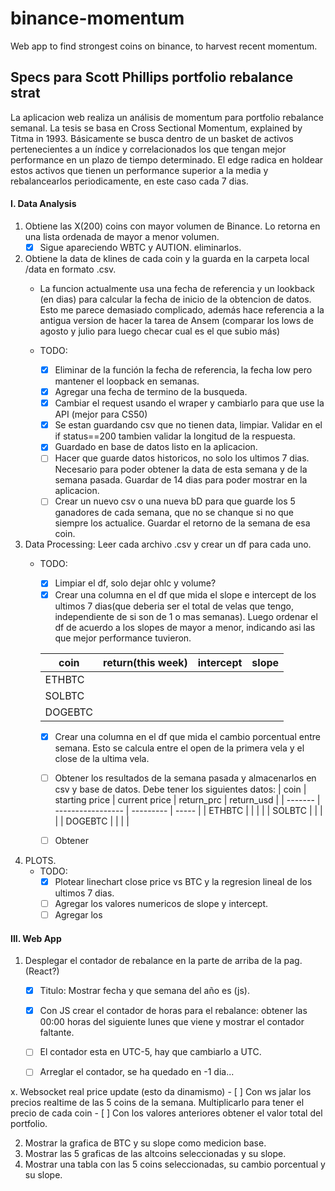 # binance-momentum
 Web app to find strongest coins on binance, to harvest recent momentum.



## Specs para Scott Phillips portfolio rebalance strat

La aplicacion web realiza un análisis de momentum para portfolio rebalance semanal.
La tesis se basa en Cross Sectional Momentum, explained by Titma in 1993. Básicamente se busca dentro de un basket de activos pertenecientes a un índice y correlacionados los que tengan mejor performance en un plazo de tiempo determinado.
El edge radica en holdear estos activos que tienen un performance superior a la media y rebalancearlos periodicamente, en este caso cada 7 dias.

#### I. Data Analysis

1. Obtiene las X(200) coins con mayor volumen de Binance. Lo retorna en una lista ordenada de mayor a menor volumen.
    - [x] Sigue apareciendo WBTC y AUTION. eliminarlos.

2. Obtiene la data de klines de cada coin y la guarda en la carpeta local /data en formato .csv.
    - La funcion actualmente usa una fecha de referencia y un lookback (en dias) para calcular la fecha de inicio de la obtencion de datos. Esto me parece demasiado complicado, además hace referencia a la antigua version de hacer la tarea de Ansem (comparar los lows de agosto y julio para luego checar cual es el que subio más)
    
    - TODO: 
        - [x] Eliminar de la función la fecha de referencia, la fecha low pero mantener el loopback en  semanas.
        - [x] Agregar una fecha de termino de la busqueda.
        - [x] Cambiar el request usando el wraper y cambiarlo para que use la API (mejor para CS50)
        - [x] Se estan guardando csv que no tienen data, limpiar. Validar en el if status==200 tambien validar la longitud de la respuesta.
        - [x] Guardado en base de datos listo en la aplicacion.
        - [ ] Hacer que guarde datos historicos, no solo los ultimos 7 dias. Necesario para poder obtener la data de esta semana y de la semana pasada. Guardar de 14 dias para poder mostrar en la aplicacion.
        - [ ] Crear un nuevo csv o una nueva bD para que guarde los 5 ganadores de cada semana, que no se chanque si no que siempre los actualice. Guardar el retorno de la semana de esa coin.

3. Data Processing: Leer cada archivo .csv y crear un df para cada uno. 
    - TODO:
        - [x] Limpiar el df, solo dejar ohlc y volume?
        - [x] Crear una columna en el df que mida el slope e intercept de los ultimos 7 dias(que deberia ser el total de velas que tengo, independiente de si son de 1 o mas semanas). Luego ordenar el df de acuerdo a los slopes de mayor a menor, indicando asi las que mejor performance tuvieron.

        | coin    | return(this week) | intercept | slope |
        | ------- | ----------------- | --------- | ----- |
        | ETHBTC  |                   |           |       |
        | SOLBTC  |                   |           |       |
        | DOGEBTC |                   |           |       |

        - [x] Crear una columna en el df que mida el cambio porcentual entre semana. Esto se calcula entre el open de la primera vela y el close de la ultima vela.
        - [ ] Obtener los resultados de la semana pasada y almacenarlos en csv y base de datos. Debe tener los siguientes datos:
        | coin    | starting price | current price | return_prc | return_usd  |
        | ------- | ----------------- | --------- | ----- |
        | ETHBTC  |                   |           |       |
        | SOLBTC  |                   |           |       |
        | DOGEBTC |                   |           |       |

        - [ ] Obtener 


4. PLOTS.
    - TODO:
        - [x] Plotear linechart close price vs BTC y la regresion lineal de los ultimos 7 dias.
        - [ ] Agregar los valores numericos de slope y intercept.
        - [ ] Agregar los 

#### III. Web App

1. Desplegar el contador de rebalance en la parte de arriba de la pag. (React?)
    - [x] Titulo: Mostrar fecha y que semana del año es (js).
    - [x] Con JS crear el contador de horas para el rebalance: obtener las 00:00 horas del siguiente lunes que viene y mostrar el contador faltante.
    - [ ] El contador  esta en UTC-5, hay que cambiarlo a UTC.
    - [ ] Arreglar el contador, se ha quedado en -1 dia...




x. Websocket real price update (esto da dinamismo)
    - [ ] Con ws jalar los precios realtime de las 5 coins de la semana. Multiplicarlo para tener el precio de cada coin
    - [ ] Con los valores anteriores obtener el valor total del portfolio.

2. Mostrar la grafica de BTC y su slope como medicion base.
3. Mostrar las 5 graficas de las altcoins seleccionadas y su slope.
4. Mostrar una tabla con las 5 coins seleccionadas, su cambio porcentual y su slope.



